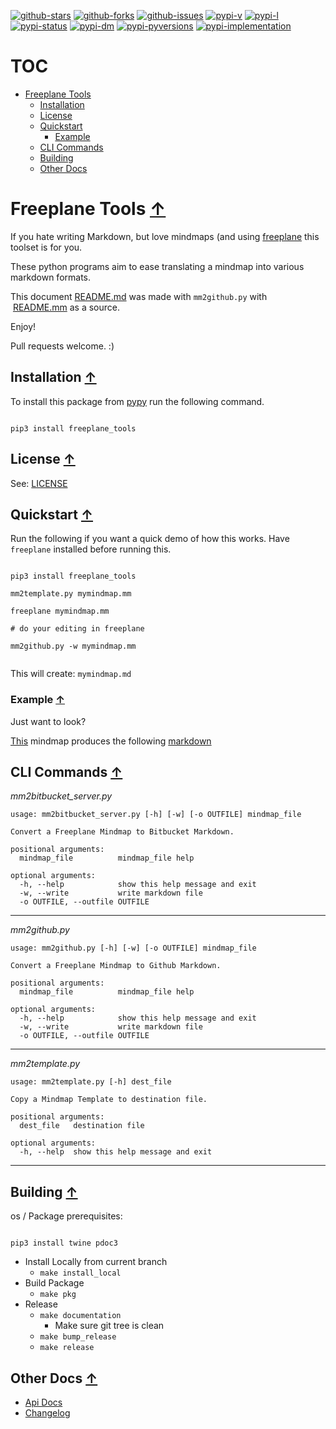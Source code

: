 [![github-stars](https://img.shields.io/github/stars/shollingsworth/freeplane_tools "github-stars")](https://github.com/shollingsworth/freeplane_tools/stargazers) [![github-forks](https://img.shields.io/github/forks/shollingsworth/freeplane_tools "github-forks")](https://github.com/shollingsworth/freeplane_tools/network/members) [![github-issues](https://img.shields.io/github/issues/shollingsworth/freeplane_tools "github-issues")](https://github.com/shollingsworth/freeplane_tools/issues) [![pypi-v](https://img.shields.io/pypi/v/freeplane-tools "pypi-v")](https://pypi.org/project/freeplane-tools) [![pypi-l](https://img.shields.io/pypi/l/freeplane-tools "pypi-l")](https://pypi.org/project/freeplane-tools) [![pypi-status](https://img.shields.io/pypi/status/freeplane-tools "pypi-status")](https://pypi.org/project/freeplane-tools) [![pypi-dm](https://img.shields.io/pypi/dm/freeplane-tools "pypi-dm")](https://pypi.org/project/freeplane-tools) [![pypi-pyversions](https://img.shields.io/pypi/pyversions/freeplane-tools "pypi-pyversions")](https://pypi.org/project/freeplane-tools) [![pypi-implementation](https://img.shields.io/pypi/implementation/freeplane-tools "pypi-implementation")](https://pypi.org/project/freeplane-tools) 

# TOC
* [Freeplane Tools](#freeplane-tools-)
   * [Installation](#installation-)
   * [License](#license-)
   * [Quickstart](#quickstart-)
      * [Example](#example-)
   * [CLI Commands](#cli-commands-)
   * [Building](#building-)
   * [Other Docs](#other-docs-)


# Freeplane Tools [&#8593;](#toc)
If you hate writing Markdown, but love mindmaps (and using [freeplane](https://www.freeplane.org/wiki/index.php/Home) this toolset is for you.

These python programs aim to ease translating a mindmap into various markdown formats.

This document [README.md](./README.md) was made with `mm2github.py` with  [README.mm](./README.mm) as a source.

Enjoy!

Pull requests welcome. :)
## Installation [&#8593;](#toc)
To install this package from [pypy](https://pypi.org/project/freeplane-tools/) run the following command.


```

pip3 install freeplane_tools

```

## License [&#8593;](#toc)
See: [LICENSE](./LICENSE)
## Quickstart [&#8593;](#toc)
Run the following if you want a quick demo of how this works. Have `freeplane` installed before running this.


```

pip3 install freeplane_tools

mm2template.py mymindmap.mm

freeplane mymindmap.mm

# do your editing in freeplane

mm2github.py -w mymindmap.mm


```

This will create: `mymindmap.md`
### Example [&#8593;](#toc)
Just want to look?

[This](./examples/template.mm) mindmap produces the following [markdown](./examples/template.md)
## CLI Commands [&#8593;](#toc)
*mm2bitbucket_server.py*
```
usage: mm2bitbucket_server.py [-h] [-w] [-o OUTFILE] mindmap_file

Convert a Freeplane Mindmap to Bitbucket Markdown.

positional arguments:
  mindmap_file          mindmap_file help

optional arguments:
  -h, --help            show this help message and exit
  -w, --write           write markdown file
  -o OUTFILE, --outfile OUTFILE

```
---
*mm2github.py*
```
usage: mm2github.py [-h] [-w] [-o OUTFILE] mindmap_file

Convert a Freeplane Mindmap to Github Markdown.

positional arguments:
  mindmap_file          mindmap_file help

optional arguments:
  -h, --help            show this help message and exit
  -w, --write           write markdown file
  -o OUTFILE, --outfile OUTFILE

```
---
*mm2template.py*
```
usage: mm2template.py [-h] dest_file

Copy a Mindmap Template to destination file.

positional arguments:
  dest_file   destination file

optional arguments:
  -h, --help  show this help message and exit

```
---
## Building [&#8593;](#toc)
os / Package prerequisites:

```

pip3 install twine pdoc3

```

* Install Locally from current branch
   * ``` make install_local ```
* Build Package
   * ``` make pkg ```
* Release
   * ```make documentation```
      * Make sure git tree is clean
   * ```make bump_release```
   * ```make release```
## Other Docs [&#8593;](#toc)
* [Api Docs](https://shollingsworth.github.io/freeplane_tools/)
* [Changelog](./CHANGELOG.md)
